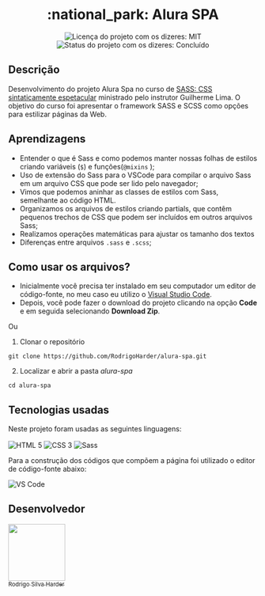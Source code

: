 <h1 align="center">:national_park: Alura SPA</h1>

<div>
  <p align="center">
    <img alt="Licença do projeto com os dizeres: MIT" src="https://img.shields.io/github/license/RodrigoHarder/alura-spa.svg">
    <img alt="Status do projeto com os dizeres: Concluído" src="https://img.shields.io/static/v1?label=Status&message=Concluído &color=green">
  </p>
</div>

## **Descrição**

Desenvolvimento do projeto Alura Spa no curso de [SASS: CSS sintaticamente espetacular](https://cursos.alura.com.br/course/sass-css-sintaticamente-espetacular) ministrado pelo instrutor Guilherme Lima. O objetivo do curso foi apresentar o framework SASS e SCSS como opções para estilizar páginas da Web.

## **Aprendizagens** 

- Entender o que é Sass e como podemos manter nossas folhas de estilos criando variáveis (`$`) e funções(`@mixins` );
- Uso de extensão do Sass para o VSCode para compilar o arquivo Sass em um arquivo CSS que pode ser lido pelo navegador;
- Vimos que podemos aninhar as classes de estilos com Sass, semelhante ao código HTML.
- Organizamos os arquivos de estilos criando partials, que contêm pequenos trechos de CSS que podem ser incluídos em outros arquivos Sass;
- Realizamos operações matemáticas para ajustar os tamanho dos textos
- Diferenças entre arquivos `.sass` e `.scss`;

## **Como usar os arquivos?**

- Inicialmente você precisa ter instalado em seu computador um editor de código-fonte, no meu caso eu utilizo o [Visual Studio Code](https://code.visualstudio.com/download). 
- Depois, você pode fazer o download do projeto clicando na opção **Code** e em seguida selecionando **Download Zip**.

Ou

1. Clonar o repositório

```
git clone https://github.com/RodrigoHarder/alura-spa.git
```
2. Localizar e abrir a pasta *alura-spa*

```
cd alura-spa
```

## **Tecnologias usadas**

Neste projeto foram usadas as seguintes linguagens:

<p>
 <img align="center" alt="HTML 5" src="https://img.shields.io/badge/HTML5-E34F26?style=for-the-badge&logo=html5&logoColor=white"> 
 <img align="center" alt="CSS 3" src="https://img.shields.io/badge/CSS3-1572B6?style=for-the-badge&logo=css3&logoColor=white">
 <img align="center" alt="Sass" src="https://img.shields.io/badge/Sass-CC6699?style=for-the-badge&logo=sass&logoColor=white">
</p>

Para a construção dos códigos que compõem a página foi utilizado o editor de código-fonte abaixo:

<img align="center" alt="VS Code" src="https://img.shields.io/badge/Visual_Studio-5C2D91?style=for-the-badge&logo=visual%20studio&logoColor=white">

## Desenvolvedor

[<img src="https://avatars.githubusercontent.com/u/114362538?v=4" width=115><br><sub>Rodrigo Silva Harder</sub>](https://github.com/RodrigoHarder)
